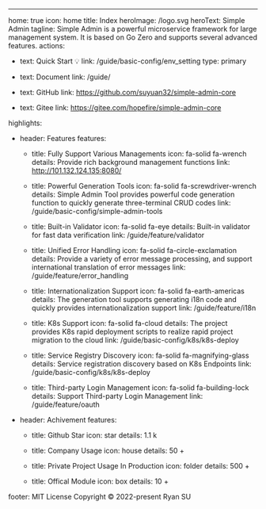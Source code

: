 ---

home: true
icon: home
title: Index
heroImage: /logo.svg
heroText: Simple Admin
tagline: Simple Admin is a powerful microservice framework for large management system. It is based on Go Zero and supports several advanced features.
actions:

- text: Quick Start 💡
  link: /guide/basic-config/env_setting
  type: primary

- text: Document
  link: /guide/

- text: GitHub
  link: https://github.com/suyuan32/simple-admin-core

- text: Gitee
  link: https://gitee.com/hopefire/simple-admin-core

highlights:
  - header: Features
    features:

    - title: Fully Support Various Managements
      icon: fa-solid fa-wrench
      details: Provide rich background management functions
      link: http://101.132.124.135:8080/

    - title: Powerful Generation Tools
      icon: fa-solid fa-screwdriver-wrench
      details: Simple Admin Tool provides powerful code generation function to quickly generate three-terminal CRUD codes
      link: /guide/basic-config/simple-admin-tools

    - title: Built-in Validator
      icon: fa-solid fa-eye
      details: Built-in validator for fast data verification
      link: /guide/feature/validator

    - title: Unified Error Handling
      icon: fa-solid fa-circle-exclamation
      details: Provide a variety of error message processing, and support international translation of error messages
      link: /guide/feature/error_handling

    - title: Internationalization Support
      icon: fa-solid fa-earth-americas
      details: The generation tool supports generating i18n code and quickly provides internationalization support
      link: /guide/feature/i18n

    - title: K8s Support
      icon: fa-solid fa-cloud
      details: The project provides K8s rapid deployment scripts to realize rapid project migration to the cloud
      link: /guide/basic-config/k8s/k8s-deploy

    - title: Service Registry Discovery
      icon: fa-solid fa-magnifying-glass
      details: Service registration discovery based on K8s Endpoints
      link: /guide/basic-config/k8s/k8s-deploy

    - title: Third-party Login Management
      icon: fa-solid fa-building-lock
      details: Support Third-party Login Management
      link: /guide/feature/oauth

  - header: Achivement
    features:
      - title: Github Star 
        icon: star
        details: 1.1 k
      
      - title: Company Usage
        icon: house
        details: 50 +

      - title: Private Project Usage In Production
        icon: folder
        details: 500 +
      
      - title: Offical Module 
        icon: box
        details: 10 +

footer: MIT License Copyright © 2022-present Ryan SU
